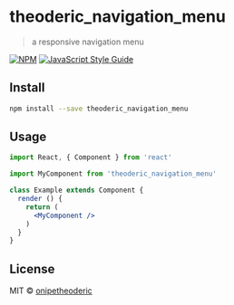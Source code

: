 # theoderic_navigation_menu

> a responsive navigation menu

[![NPM](https://img.shields.io/npm/v/theoderic_navigation_menu.svg)](https://www.npmjs.com/package/theoderic_navigation_menu) [![JavaScript Style Guide](https://img.shields.io/badge/code_style-standard-brightgreen.svg)](https://standardjs.com)

## Install

```bash
npm install --save theoderic_navigation_menu
```

## Usage

```jsx
import React, { Component } from 'react'

import MyComponent from 'theoderic_navigation_menu'

class Example extends Component {
  render () {
    return (
      <MyComponent />
    )
  }
}
```

## License

MIT © [onipetheoderic](https://github.com/onipetheoderic)
